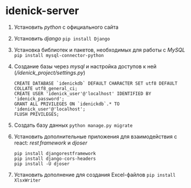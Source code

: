 # idenick-server
1. Установить *python* с официального сайта
1. Установить *django* `pip install Django`
1. Установка библиотек и пакетов, необходимых для работы с *MySQL* `pip install mysql-connector-python`
1. Создание базы через *mysql* и настройка доступов к ней (*/idenick_project/settings.py*)
   ```
   CREATE DATABASE `idenickdb` DEFAULT CHARACTER SET utf8 DEFAULT COLLATE utf8_general_ci;
   CREATE USER 'idenick_user'@'localhost' IDENTIFIED BY 'idenick_password';
   GRANT ALL PRIVILEGES ON `idenickdb`.* TO 'idenick_user'@'localhost';
   FLUSH PRIVILEGES;
   ```

1. Создать базу данных `python manage.py migrate`
1. Установить дополнительные приложения для взаимодействия с react: *rest framework* и *djoser*
   ```
   pip install djangorestframework
   pip install django-cors-headers
   pip install -U djoser
   ```
1. Установить дополнение для создания Excel-файлов `pip install XlsxWriter`